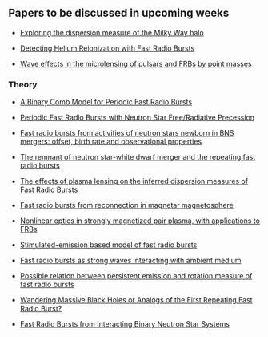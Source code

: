 <h2> Papers to be discussed in upcoming weeks</h2>

* [Exploring the dispersion measure of the Milky Way halo](https://arxiv.org/abs/2001.11105)

* [Detecting Helium Reionization with Fast Radio Bursts](https://arxiv.org/abs/2001.11517)

* [Wave effects in the microlensing of pulsars and FRBs by point masses](https://arxiv.org/abs/2002.01570)


<h3> Theory </h3>

* [A Binary Comb Model for Periodic Fast Radio Bursts](https://arxiv.org/abs/2002.08297)

* [Periodic Fast Radio Bursts with Neutron Star Free/Radiative Precession](https://arxiv.org/abs/2002.05752)

* [Fast radio bursts from activities of neutron stars newborn in BNS mergers: offset, birth rate and observational properties](https://arxiv.org/abs/2002.03507)

* [The remnant of neutron star-white dwarf merger and the repeating fast radio bursts](https://arxiv.org/abs/2002.03693)

* [The effects of plasma lensing on the inferred dispersion measures of Fast Radio Bursts](https://arxiv.org/abs/2001.02100)

* [Fast radio bursts from reconnection in magnetar magnetosphere](https://arxiv.org/abs/2001.02007)

* [Nonlinear optics in strongly magnetized pair plasma, with applications to FRBs](https://arxiv.org/abs/2001.09210)

* [Stimulated-emission based model of fast radio bursts](https://arxiv.org/abs/2001.10454)

* [Fast radio bursts as strong waves interacting with ambient medium](https://arxiv.org/abs/2001.10758)

* [Possible relation between persistent emission and rotation measure of fast radio bursts](https://arxiv.org/abs/2001.10761)

* [Wandering Massive Black Holes or Analogs of the First Repeating Fast Radio Burst?](https://arxiv.org/abs/2001.02688)

* [Fast Radio Bursts from Interacting Binary Neutron Star Systems](https://arxiv.org/abs/2002.00335)
